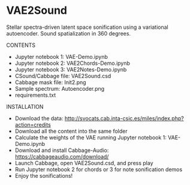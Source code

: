 # VAE2Sound
Stellar spectra-driven latent space sonification using a variational autoencoder. Sound spatialization in 360 degrees.







CONTENTS

- Jupyter notebook 1: VAE-Demo.ipynb
- Jupyter notebook 2: VAE2Chords-Demo.ipynb
- Jupyter notebook 3: VAE2Notes-Demo.ipynb
- CSound/Cabbage file: VAE2Sound.csd
- Cabbage mask file: Init2.png
- Sample spectrum: Autoencoder.png
- requirements.txt

INSTALLATION

- Download the data: http://svocats.cab.inta-csic.es/miles/index.php?action=credits
- Download all the content into the same folder
- Calculate the weights of the VAE running Jupyter notebook 1: VAE-Demo.ipynb
- Download and install Cabbage-Audio: https://cabbageaudio.com/download/
- Launch Cabbage, open VAE2Sound.csd, and press play
- Run Jupyter notebook 2 for chords or 3 for note sonification demos
- Enjoy the sonifications!

